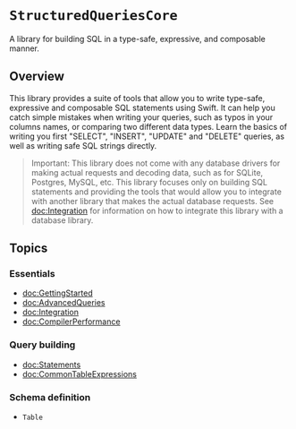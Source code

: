 # ``StructuredQueriesCore``

A library for building SQL in a type-safe, expressive, and composable manner.

## Overview

This library provides a suite of tools that allow you to write type-safe, expressive and composable
SQL statements using Swift. It can help you catch simple mistakes when writing your queries, 
such as typos in your columns names, or comparing two different data types. Learn the basics of writing
you first "SELECT", "INSERT", "UPDATE" and "DELETE" queries, as well as writing safe SQL strings directly.

> Important: This library does not come with any database drivers for making actual requests and decoding
data, such as for SQLite, Postgres, MySQL, etc. This library focuses only on building SQL statements and 
providing the tools that would allow you to integrate with another library that makes the actual database
requests. See <doc:Integration> for information on how to integrate this library with a database library.




## Topics

### Essentials

- <doc:GettingStarted>
- <doc:AdvancedQueries>
- <doc:Integration>
- <doc:CompilerPerformance>

### Query building

- <doc:Statements>
- <doc:CommonTableExpressions>

### Schema definition

- ``Table``
